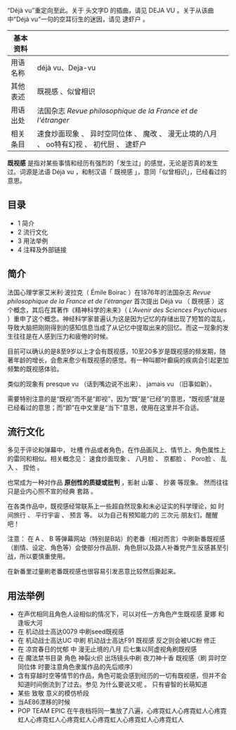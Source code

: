 “Déjà vu”重定向至此。关于  头文字D  的插曲，请见  DEJA VU  。关于从该曲中“Déjà vu”一句的空耳衍生的迷因，请见  逮虾户
。

|  **基本资料**  ||
|---|---|
|用语名称  |  déjà vu、Deja-vu   |
|其他表述  |  既視感  、似曾相识   |
|用语出处  |  法国杂志  _Revue philosophique de la France et de l'étranger_  |
|相关条目  |  速食炒面现象  、  异时空同位体  、  魔改  、  漫无止境的八月  、  oo特有幻视  、  初代厨  、  逮虾户   |
  
**既视感** 是指对某些事情和经历有强烈的「发生过」的感觉，无论是否真的发生过。词源是法语  Déjà vu  ，和制汉语「  既視感
」，意同「似曾相识」，已经看过的意思。

##  目录

  * 1  简介 
  * 2  流行文化 
  * 3  用法举例 
  * 4  注释及外部链接 

##  简介

法国心理学家艾米利·波拉克（  Émile Boirac  ）在1876年的法国杂志  _Revue philosophique de la France
et de l'étranger_ 首次提出  Déjà vu  （  既視感  ）这个概念，其后在其著作《精神科学的未来》（  _L'Avenir des
Sciences Psychiques_
）重申了这个概念。神经科学家普遍认为这是因为记忆的存储出现了短暂的混乱，导致大脑把刚刚得到的感知信息当成了从记忆中提取出来的回忆。而这一现象的发生往往是在人感到压力和疲倦的时候。

目前可以确认的是8至9岁以上才会有既视感，10至20多岁是既视感的频发期，随著年龄的增长，会愈来愈少有既视感的感觉。有一种叫颞叶癫痫的疾病会引起更加频繁的既视感体验。

类似的现象有  presque vu  （话到嘴边说不出来）、  jamais vu  （旧事如新）。

需要特别注意的是“既视”而不是“即视”，因为“既”是“已经”的意思，“既视感”就是已经看过的意思；而“即”在中文里是“当下”意思，使用在这里并不合适。

##  流行文化

多见于评论和弹幕中，  吐槽  作品或者角色，在作品画风上、情节上、角色属性上的雷同和相似。相关概念见：  速食炒面现象  、  八月脸  、  京都脸
、  Poro脸  、  乱入  、  捏他  。

也常成为一种对作品 **原创性的质疑或批判** ，影射  山寨  、  抄袭  等现象。  然而往往只是业内心照不宣的经典  套路  。

在各类作品中，既视感经常联系上一些超自然现象和未必证实的科学理论，如  时间旅行  、  平行宇宙  、  预言  等。  以为自己有预知能力的  三次元
朋友们，醒醒吧！

注意：  在  A  、  B
等弹幕网站（特别是B站）的老番（相对而言）中刷新番既视感（剧情、设定、角色等）会使部分作品厨、角色厨以及路人补番党产生反感甚至引战，所以要慎重使用。

在新番里过量刷老番既视感也很容易引发恶意比较然后撕起来。

##  用法举例

  * 在声优相同且角色人设相似的情况下，可以对任一方角色产生既视感  夏娜  和  逢坂大河 
  * 在  机动战士高达0079  中刷seed既视感 
  * 在  机动战士高达UC  中刷  机动战士高达F91  既视感  反之则会被UC粉  修正 
  * 在  凉宫春日的忧郁  中  漫无止境的八月  后七集以阿虚视角刷既视感 
  * 在  魔法禁书目录  角色  神裂火织  出场镜头中刷  夜刀神十香  既视感（刷  异时空同位体  时要注意角色隶属作品的先后顺序） 
  * 含有穿越时空等情节的作品，角色可能会感到经历的一切有既视感，但并不会知道时间倒流到了过去。参见  为什么要说又呢  。  只有睿智的长萌知道 
  * 某些  致敬  意义的模仿桥段 
  * 当AE86漂移的时候 
  * POP TEAM EPIC  在午夜档将同一集放了八遍，心疼霓虹人心疼霓虹人心疼霓虹人心疼霓虹人心疼霓虹人心疼霓虹人心疼霓虹人心疼霓虹人 